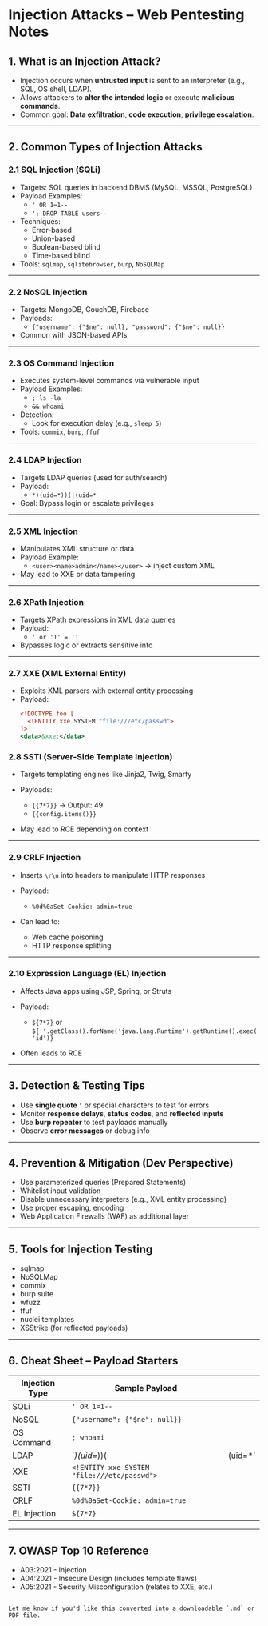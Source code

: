# Injection Attacks – Web Pentesting Notes

## 1. What is an Injection Attack?

- Injection occurs when **untrusted input** is sent to an interpreter (e.g., SQL, OS shell, LDAP).
- Allows attackers to **alter the intended logic** or execute **malicious commands**.
- Common goal: **Data exfiltration**, **code execution**, **privilege escalation**.

---

## 2. Common Types of Injection Attacks

### 2.1 SQL Injection (SQLi)

- Targets: SQL queries in backend DBMS (MySQL, MSSQL, PostgreSQL)
- Payload Examples:
  - `' OR 1=1--`
  - `'; DROP TABLE users--`
- Techniques:
  - Error-based
  - Union-based
  - Boolean-based blind
  - Time-based blind
- Tools: `sqlmap`, `sqlitebrowser`, `burp`, `NoSQLMap`

---

### 2.2 NoSQL Injection

- Targets: MongoDB, CouchDB, Firebase
- Payloads:
  - `{"username": {"$ne": null}, "password": {"$ne": null}}`
- Common with JSON-based APIs

---

### 2.3 OS Command Injection

- Executes system-level commands via vulnerable input
- Payload Examples:
  - `; ls -la`
  - `&& whoami`
- Detection:
  - Look for execution delay (e.g., `sleep 5`)
- Tools: `commix`, `burp`, `ffuf`

---

### 2.4 LDAP Injection

- Targets LDAP queries (used for auth/search)
- Payload:
  - `*)(uid=*))(|(uid=*`
- Goal: Bypass login or escalate privileges

---

### 2.5 XML Injection

- Manipulates XML structure or data
- Payload Example:
  - `<user><name>admin</name></user>` → inject custom XML
- May lead to XXE or data tampering

---

### 2.6 XPath Injection

- Targets XPath expressions in XML data queries
- Payload:
  - `' or '1' = '1`
- Bypasses logic or extracts sensitive info

---

### 2.7 XXE (XML External Entity)

- Exploits XML parsers with external entity processing
- Payload:
  ```xml
  <!DOCTYPE foo [
    <!ENTITY xxe SYSTEM "file:///etc/passwd">
  ]>
  <data>&xxe;</data>

### 2.8 SSTI (Server-Side Template Injection)

* Targets templating engines like Jinja2, Twig, Smarty
* Payloads:

  * `{{7*7}}` → Output: 49
  * `{{config.items()}}`
* May lead to RCE depending on context

---

### 2.9 CRLF Injection

* Inserts `\r\n` into headers to manipulate HTTP responses
* Payload:

  * `%0d%0aSet-Cookie: admin=true`
* Can lead to:

  * Web cache poisoning
  * HTTP response splitting

---

### 2.10 Expression Language (EL) Injection

* Affects Java apps using JSP, Spring, or Struts
* Payload:

  * `${7*7}` or `${''.getClass().forName('java.lang.Runtime').getRuntime().exec('id')}`
* Often leads to RCE

---

## 3. Detection & Testing Tips

* Use **single quote `'`** or special characters to test for errors
* Monitor **response delays**, **status codes**, and **reflected inputs**
* Use **burp repeater** to test payloads manually
* Observe **error messages** or debug info

---

## 4. Prevention & Mitigation (Dev Perspective)

* Use parameterized queries (Prepared Statements)
* Whitelist input validation
* Disable unnecessary interpreters (e.g., XML entity processing)
* Use proper escaping, encoding
* Web Application Firewalls (WAF) as additional layer

---

## 5. Tools for Injection Testing

* sqlmap
* NoSQLMap
* commix
* burp suite
* wfuzz
* ffuf
* nuclei templates
* XSStrike (for reflected payloads)

---

## 6. Cheat Sheet – Payload Starters

| Injection Type | Sample Payload                              |           |
| -------------- | ------------------------------------------- | --------- |
| SQLi           | `' OR 1=1--`                                |           |
| NoSQL          | `{"username": {"$ne": null}}`               |           |
| OS Command     | `; whoami`                                  |           |
| LDAP           | \`*)(uid=*))(                               | (uid=\*\` |
| XXE            | `<!ENTITY xxe SYSTEM "file:///etc/passwd">` |           |
| SSTI           | `{{7*7}}`                                   |           |
| CRLF           | `%0d%0aSet-Cookie: admin=true`              |           |
| EL Injection   | `${7*7}`                                    |           |

---

## 7. OWASP Top 10 Reference

* A03:2021 - Injection
* A04:2021 - Insecure Design (includes template flaws)
* A05:2021 - Security Misconfiguration (relates to XXE, etc.)

```

Let me know if you'd like this converted into a downloadable `.md` or PDF file.
```
